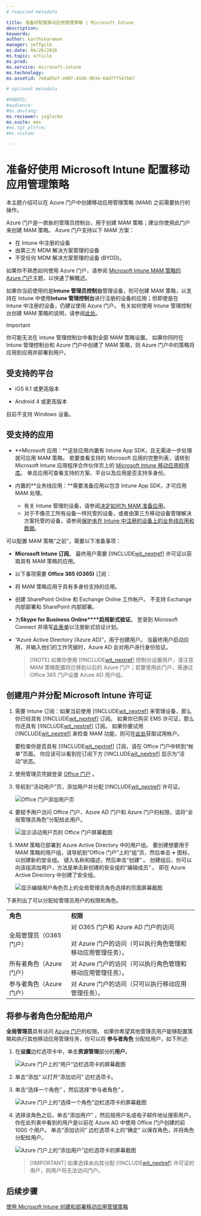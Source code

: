 ```yaml
---
# required metadata

title: 准备好配置移动应用管理策略 | Microsoft Intune
description:
keywords:
author: karthikaraman
manager: jeffgilb
ms.date: 04/28/2016
ms.topic: article
ms.prod:
ms.service: microsoft-intune
ms.technology:
ms.assetid: 7e6a85e7-e007-41b6-9034-64d77f547b87

# optional metadata

#ROBOTS:
#audience:
#ms.devlang:
ms.reviewer: joglocke
ms.suite: ems
#ms.tgt_pltfrm:
#ms.custom:

---
```


# 准备好使用 Microsoft Intune 配置移动应用管理策略
本主题介绍可以在 Azure 门户中创建移动应用管理策略 (MAM) 之前需要执行的操作。

Azure 门户是一款新的管理员控制台，用于创建 MAM 策略；建议你使用此门户来创建 MAM 策略。 Azure 门户支持以下 MAM 方案：
- 在 Intune 中注册的设备
- 由第三方 MDM 解决方案管理的设备
- 不受任何 MDM 解决方案管理的设备 (BYOD)。

如果你不熟悉如何使用 Azure 门户，请参阅 [Microsoft Intune MAM 策略的 Azure 门户](azure-portal-for-microsoft-intune-mam-policies.md)主题，以快速了解概述。

如果你当前使用的是**Intune 管理员控制台**管理设备，则可创建 MAM 策略，以支持在 Intune 中使用**Intune 管理控制台**进行注册的设备的应用；但即使是在 Intune 中注册的设备，仍建议使用 Azure 门户。 有关如何使用 Intune 管理控制台创建 MAM 策略的说明，请参阅[此处](configure-and-deploy-mobile-application-management-policies-in-the-microsoft-intune-console.md)。

>[!IMPORTANT]
> 你可能无法在 Intune 管理控制台中看到全部 MAM 策略设置。 如果你同时在 Intune 管理控制台和 Azure 门户中创建了 MAM 策略，则 Azure 门户中的策略将应用到应用并部署到用户。


##  受支持的平台
- iOS 8.1 或更高版本

- Android 4 或更高版本

目前不支持 Windows 设备。
##  受支持的应用
* **Microsoft 应用：**这些应用内置有 Intune App SDK，且无需进一步处理就可应用 MAM 策略。
若要查看支持的 Microsoft 应用的完整列表，请转到 Microsoft Intune 应用程序合作伙伴页上的 [Microsoft Intune 移动应用程序库](https://www.microsoft.com/en-us/server-cloud/products/microsoft-intune/partners.aspx)。 单击应用可查看支持的方案、平台以及应用是否支持多身份。
* 内置的**业务线应用：**需要准备应用以包含 Intune App SDK，才可应用 MAM 处理。

  * 有关 Intune 管理的设备，请参阅[决定如何为 MAM 准备应用](decide-how-to-prepare-apps-for-mobile-application-management-with-microsoft-intune.md)。
  * 对于不像员工所有设备一样托管的设备，或者由第三方移动设备管理解决方案托管的设备，请参阅[保护未在 Intune 中注册的设备上的业务线应用和数据](protect-line-of-business-apps-and-data-on-devices-not-enrolled-in-microsoft-intune.md)。

可以配置 MAM 策略“之前”，需要以下准备事项：

-   **Microsoft Intune 订阅**。    最终用户需要 [!INCLUDE[wit_nextref](../includes/wit_nextref_md.md)] 许可证以获取具有 MAM 策略的应用。

-   以下事项需要 **Office 365 (O365)** 订阅：
  - 将 MAM 策略应用于具有多身份支持的应用。
  - 创建 SharePoint Online 和 Exchange Online 工作帐户。 不支持 Exchange 内部部署和 SharePoint 内部部署。
-    为**Skype for Business Online****启用新式验证**。 登录到 Microsoft Connect 并填写[此表单](https://connect.microsoft.com/office/Survey/NominationSurvey.aspx?SurveyID=17299&ProgramID=8715)以注册新式验证计划。


- “Azure Active Directory (Azure AD)”，用于创建用户。 当最终用户启动应用，并输入他们的工作凭据时，Azure AD 会对用户进行身份验证。

    > [!NOTE] 如果你使用 [!INCLUDE[wit_nextref](../includes/wit_nextref_md.md)] 控制台设置用户，请注意 MAM 策略配置将迁移到以后的 Azure 门户；若要使用此门户，需通过 Office 365 门户设置 Azure AD 用户组。


## 创建用户并分配 Microsoft Intune 许可证

1. 需要 Intune 订阅：如果当前使用 [!INCLUDE[wit_nextref](../includes/wit_nextref_md.md)] 来管理设备，那么你已经具有 [!INCLUDE[wit_nextref](../includes/wit_nextref_md.md)] 订阅。  如果你已购买 EMS 许可证，那么你还具有 [!INCLUDE[wit_nextref](../includes/wit_nextref_md.md)] 订阅。 如果你要试用 [!INCLUDE[wit_nextref](../includes/wit_nextref_md.md)] 来检查 MAM 功能，则可在[此处](http://www.microsoft.com/en-us/server-cloud/products/microsoft-intune/)获取试用帐户。

    要检查你是否具有 [!INCLUDE[wit_nextref](../includes/wit_nextref_md.md)] 订阅，请在 Office 门户中转到“帐单”页面。  你应该可以看到在订阅下方 [!INCLUDE[wit_nextref](../includes/wit_nextref_md.md)] 显示为“活动”状态。

2.  使用管理员凭据登录   [Office 门户](http://portal.office.com) 。

3.  导航到“活动用户”页，添加用户并分配 [!INCLUDE[wit_nextref](../includes/wit_nextref_md.md)] 许可证。

    ![Office 门户添加用户页](../media/AppManagement/OfficePortal_AddUsers.png)

4.  要赋予用户访问 Office 门户、Azure AD 门户和 Azure 门户的权限，请将“全局管理员角色”分配给此用户。

    ![显示活动用户页的 Office 门户屏幕截图 ](../media/AppManagement/OfficePortal_AddRoletoUser.png)

5.  MAM 策略已部署到 Azure Active Directory 中的用户组。 要创建想要用于 MAM 策略的用户组，请导航到“Office 门户”上的“组”页，然后单击 **+** 图标，以创建新的安全组。  键入名称和描述，然后单击“创建” 。 创建组后，你可以向该组添加用户，方法是单击新创建的安全组的“编辑成员”  。 即在 Azure Active Directory 中创建了安全组。

    ![显示编辑用户角色页上的全局管理员角色选择的页面屏幕截图](../media/AppManagement/OfficePortal_CreateGroups.png)

下表列出了可以分配给管理员用户的权限和角色。

|||
|--|----|
|**角色**|**权限**|
|全局管理员（O365 门户）|对 O365 门户和 Azure AD 门户的访问<br /><br />对 Azure 门户的访问（可以执行角色管理和移动应用管理任务）。|
|所有者角色（Azure 门户）|对 Azure 门户的访问（可以执行角色管理和移动应用管理任务）。|
|参与者角色（Azure 门户）|对 Azure 门户的访问（只可以执行移动应用管理任务）。|

## 将参与者角色分配给用户

**全局管理员**具有访问 [Azure 门户](https://portal.azure.com)的权限。  如果你希望其他管理员用户能够配置策略和执行其他移动应用管理任务，你可以将 **参与者角色** 分配给用户，如下所述:


1.  在**设置**边栏选项卡中，单击**资源管理**部分的**用户**。

    ![Azure 门户上的“用户”边栏选项卡的屏幕截图](../media/AppManagement/AzurePortal_MAM_AddUsers.png)

2.  单击“添加”  以打开“添加访问”  边栏选项卡。

3.  单击“选择一个角色” ，然后选择“参与者角色” 。

    ![Azure 门户上的“选择一个角色”边栏选项卡的屏幕截图](../media/AppManagement/AzurePortal_MAM_AddRole.png)

4.  选择该角色之后，单击“添加用户” ，然后按用户名或电子邮件地址搜索用户。 你在此列表中看到的用户是以前在 Azure AD 中使用 Office 门户创建的前 1000 个用户。 单击“添加访问”  边栏选项卡上的“确定”  以保存角色，并将角色分配给用户。

    ![Azure 门户上的“添加用户”边栏选项卡的屏幕截图](../media/AppManagement/AzurePortal_MAM_AddusertoRole.png)

    > [!IMPORTANT] 如果选择未向其分配 [!INCLUDE[wit_nextref](../includes/wit_nextref_md.md)] 许可证的用户，则用户将无法访问门户。

## 后续步骤
[使用 Microsoft Intune 创建和部署移动应用管理策略](create-and-deploy-mobile-app-management-policies-with-microsoft-intune.md)


<!--HONumber=Jun16_HO2-->


